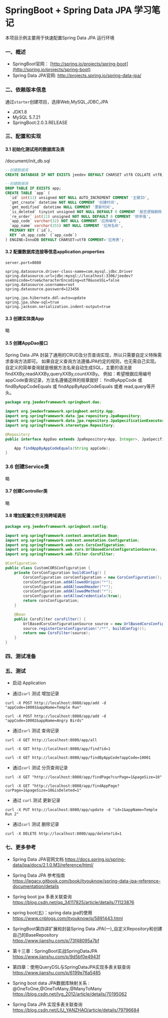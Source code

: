 # SpringBoot + Spring Data JPA 学习笔记


本项目示例主要用于快速配置Spring Data JPA 运行环境

### 一、概述
* SpringBoot官网： [http://spring.io/projects/spring-boot](http://spring.io/projects/spring-boot)
* Spring Data JPA官网: http://projects.spring.io/spring-data-jpa/


### 二、依赖版本信息
通过`starter`创建项目，选择Web,MySQL,JDBC,JPA

* JDK1.8
* MySQL 5.7.21
* SpringBoot:2.0.3.RELEASE

### 三、配置和实现

#### 3.1 初始化测试用的数据库及表
/document/init_db.sql  

```sql
--创建数据库
CREATE DATABASE IF NOT EXISTS jeedev DEFAULT CHARSET utf8 COLLATE utf8_general_ci;

--创建数据表
DROP TABLE IF EXISTS app;
CREATE TABLE `app` (
  `id` int(11) unsigned NOT NULL AUTO_INCREMENT COMMENT '主键ID',
  `gmt_create` datetime NOT NULL COMMENT '创建时间',
  `gmt_modified` datetime NULL COMMENT '更新时间',
  `is_deleted` tinyint unsigned NOT NULL DEFAULT 0 COMMENT '是否逻辑删除,默认否',
  `re_order` int(11) unsigned NOT NULL DEFAULT 0 COMMENT '排序值',
  `app_code` varchar(32) NOT NULL COMMENT '应用编号',
  `app_name` varchar(255) NOT NULL COMMENT '应用名称',
  PRIMARY KEY (`id`),
  KEY `uk_app_code` (`app_code`)
) ENGINE=InnoDB DEFAULT CHARSET=utf8 COMMENT='应用表';
```

#### 3.2 配置数据库连接等信息application.properties

```properties
server.port=8080

spring.datasource.driver-class-name=com.mysql.jdbc.Driver
spring.datasource.url=jdbc:mysql://localhost:3306/jeedev?useUnicode=true&characterEncoding=utf8&useSSL=false
spring.datasource.username=root
spring.datasource.password=123456

spring.jpa.hibernate.ddl-auto=update
spring.jpa.show-sql=true
spring.jackson.serialization.indent-output=true
```

#### 3.3 创建实体类App
略


#### 3.5 创建AppDao接口

Spring Data JPA 封装了通用的CRUD及分页查询实现，所以只需要自定义特殊需求查询方法即可。
如果自定义查询方法遵循JPA约定的规则，也无需自己实现。
自定义的简单查询就是根据方法名来自动生成SQL，主要的语法是findXXBy,readAXXBy,queryXXBy,countXXBy。
例如：希望根据应用编号appCode查询记录，方法名遵循这样的规章就好：
findByAppCode 或 findByAppCodeEquals 或 findAppByAppCodeEquals 或者 read,query等开头。


```java
package org.jeedevframework.springboot.dao;

import org.jeedevframework.springboot.entity.App;
import org.springframework.data.jpa.repository.JpaRepository;
import org.springframework.data.jpa.repository.JpaSpecificationExecutor;
import org.springframework.stereotype.Repository;

@Repository
public interface AppDao extends JpaRepository<App, Integer>, JpaSpecificationExecutor<App> {

	App findAppByAppCodeEquals(String appCode);
}

```



### 3.6 创建Service类

略

#### 3.7 创建Controller类

略 


#### 3.8 增加配置文件支持跨域调用

```java
package org.jeedevframework.springboot.config;

import org.springframework.context.annotation.Bean;
import org.springframework.context.annotation.Configuration;
import org.springframework.web.cors.CorsConfiguration;
import org.springframework.web.cors.UrlBasedCorsConfigurationSource;
import org.springframework.web.filter.CorsFilter;

@Configuration
public class CustomCORSConfiguration {
	private CorsConfiguration buildConfig() {
		CorsConfiguration corsConfiguration = new CorsConfiguration();
		corsConfiguration.addAllowedOrigin("*");
		corsConfiguration.addAllowedHeader("*");
		corsConfiguration.addAllowedMethod("*");
		corsConfiguration.setAllowCredentials(true);
		return corsConfiguration;
	}

	@Bean
	public CorsFilter corsFilter() {
		UrlBasedCorsConfigurationSource source = new UrlBasedCorsConfigurationSource();
		source.registerCorsConfiguration("/**", buildConfig());
		return new CorsFilter(source);
	}
}
```

###  四、测试准备



### 五、测试
* 启动 Application

* 通过`curl` 测试 增加记录

```shell
curl -X POST http://localhost:8080/app/add -d "appCode=10001&appName=Temple Run"

curl -X POST http://localhost:8080/app/add -d "appCode=10002&appName=Angry Birds"
```

* 通过`curl` 测试 查询记录

```shell
curl -X GET http://localhost:8080/app/all

curl -X GET http://localhost:8080/app/find?id=1

curl -X GET http://localhost:8080/app/findByAppCode?appCode=10001
```

* 通过`curl` 测试 分页查询记录

```shell
curl -X GET "http://localhost:8080/app/findPage?curPage=1&pageSize=10"

curl -X GET "http://localhost:8080/app/findAppPage?curPage=1&pageSize=10&isDeleted=1"
```

* 通过 `curl` 测试 更新记录

```shell
curl -X PUT http://localhost:8080/app/update -d "id=1&appName=Temple Run 2"
```

* 通过`curl` 测试 删除记录

```shell
curl -X DELETE http://localhost:8080/app/delete?id=1
```







### 七、更多参考

* Spring Data JPA官网文档 https://docs.spring.io/spring-data/jpa/docs/2.1.0.M3/reference/html/

* Spring Data JPA 参考指南  
https://legacy.gitbook.com/book/ityouknow/spring-data-jpa-reference-documentation/details

* Spring boot jpa 多表关联查询  
https://blog.csdn.net/qq_34117825/article/details/71123876

* spring boot(五)：spring data jpa的使用  
https://www.cnblogs.com/ityouknow/p/5891443.html

* SpringBoot第四讲扩展和封装Spring Data JPA(一)_自定义Repository和创建自己的BaseRepository  
https://www.jianshu.com/p/73f48095a7bf

* 第十三章：SpringBoot实战SpringDataJPA
https://www.jianshu.com/p/9d5bf0e4943f

* 第四章：使用QueryDSL与SpringDataJPA实现多表关联查询
https://www.jianshu.com/p/6199e76a5485

* Spring boot data JPA数据库映射关系 : @OneToOne,@OneToMany,@ManyToMany
https://blog.csdn.net/lyg_2012/article/details/70195062

* Spring Data JPA 实现多表关联查询
https://blog.csdn.net/LIU_YANZHAO/article/details/79796684
